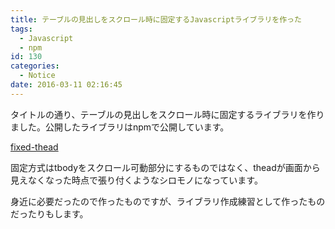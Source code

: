 ```yaml
---
title: テーブルの見出しをスクロール時に固定するJavascriptライブラリを作った
tags:
  - Javascript
  - npm
id: 130
categories:
  - Notice
date: 2016-03-11 02:16:45
---
```


タイトルの通り、テーブルの見出しをスクロール時に固定するライブラリを作りました。公開したライブラリはnpmで公開しています。

[fixed-thead](https://www.npmjs.com/package/fixed-thead)

固定方式はtbodyをスクロール可動部分にするものではなく、theadが画面から見えなくなった時点で張り付くようなシロモノになっています。

身近に必要だったので作ったものですが、ライブラリ作成練習として作ったものだったりもします。
